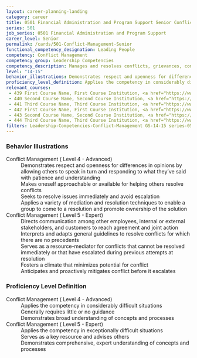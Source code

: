 ```yaml
---
layout: career-planning-landing
category: career
title: 0501 Financial Administration and Program Support Senior Conflict Management
series: 501
job_series: 0501 Financial Administration and Program Support
career_level: Senior
permalink: /cards/501-Conflict-Management-Senior
functional_competency_designation: Leading People
competency: Conflict Management
competency_group: Leadership Competencies
competency_description: Manages and resolves conflicts, grievances, confrontations, or disagreements in a constructive manner to minimize negative (personal) impact
level: "14-15"
behavior_illustrations: Demonstrates respect and openness for differences in opinions by allowing others to speak in turn and responding to what they’ve said with patience and understanding ? Makes oneself approachable or available for helping others resolve conflicts ? Seeks to resolve issues immediately and avoid escalation ? Applies a variety of mediation and resolution techniques to enable a group to come to a resolution and promote ownership of the solution ? Directs communication among other employees, internal or external stakeholders, and customers to reach agreement and joint action ? Interprets and adapts general guidelines to resolve conflicts for which there are no precedents ? Serves as a resource-mediator for conflicts that cannot be resolved immediately or that have escalated during previous attempts at resolution ? Fosters a climate that minimizes potential for conflict ? Anticipates and proactively mitigates conflict before it escalates
proficiency_level_definition: Applies the competency in considerably difficult situations ? Generally requires little or no guidance ? Demonstrates broad understanding of concepts and processes ? Applies the competency in exceptionally difficult situations ? Serves as a key resource and advises others ? Demonstrates comprehensive, expert understanding of concepts and processes
relevant_courses: 
 - 439 First Course Name, First Course Institution, <a href="https://www.cfo.gov">www.cfo.gov</a>
 - 440 Second Course Name, Second Course Institution, <a href="https://www.cfo.gov">www.cfo.gov</a>
 - 441 Third Course Name, Third Course Institution, <a href="https://www.cfo.gov">www.cfo.gov</a>
 - 442 First Course Name, First Course Institution, <a href="https://www.cfo.gov">www.cfo.gov</a>
 - 443 Second Course Name, Second Course Institution, <a href="https://www.cfo.gov">www.cfo.gov</a>
 - 444 Third Course Name, Third Course Institution, <a href="https://www.cfo.gov">www.cfo.gov</a>
filters: Leadership-Competencies-Conflict-Management GS-14-15 series-0501
---
```


<div class="desktop:grid-col-6 margin-y-205">
  <div class="border-top-05 bg-white padding-2 shadow-5 height-full members-hover border-1px border-gray-30 border-top-orange radius-lg">
    <h3>Behavior Illustrations</h3>
    <dl class="text-base"><dt>Conflict Management ( Level 4 - Advanced)</dt><dd>Demonstrates respect and openness for differences in opinions by allowing others to speak in turn and responding to what they’ve said with patience and understanding </dd><dd> Makes oneself approachable or available for helping others resolve conflicts </dd><dd> Seeks to resolve issues immediately and avoid escalation </dd><dd> Applies a variety of mediation and resolution techniques to enable a group to come to a resolution and promote ownership of the solution</dd><dt>Conflict Management ( Level 5 - Expert)</dt><dd>Directs communication among other employees, internal or external stakeholders, and customers to reach agreement and joint action </dd><dd> Interprets and adapts general guidelines to resolve conflicts for which there are no precedents </dd><dd> Serves as a resource-mediator for conflicts that cannot be resolved immediately or that have escalated during previous attempts at resolution </dd><dd> Fosters a climate that minimizes potential for conflict </dd><dd> Anticipates and proactively mitigates conflict before it escalates</dd></dl>
  </div>
</div>
<div class="desktop:grid-col-6 margin-y-205">
  <div class="border-top-05 bg-white padding-2 shadow-5 height-full members-hover border-1px border-gray-30 border-top-orange radius-lg">
    <h3>Proficiency Level Definition</h3>
    <dl class="text-base"><dt>Conflict Management ( Level 4 - Advanced)</dt><dd>Applies the competency in considerably difficult situations </dd><dd> Generally requires little or no guidance </dd><dd> Demonstrates broad understanding of concepts and processes</dd><dt>Conflict Management ( Level 5 - Expert)</dt><dd>Applies the competency in exceptionally difficult situations </dd><dd> Serves as a key resource and advises others </dd><dd> Demonstrates comprehensive, expert understanding of concepts and processes</dd></dl>
  </div>
</div>